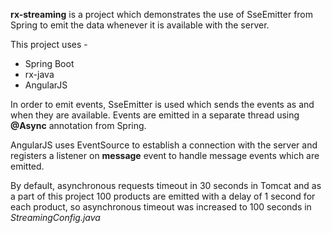 **rx-streaming** is a project which demonstrates the use of SseEmitter from Spring to emit the data whenever it is available with the server.

This project uses -
  * Spring Boot
  * rx-java
  * AngularJS

In order to emit events, SseEmitter is used which sends the events as and when they are available. Events are emitted in a separate thread using **@Async** annotation from Spring.

AngularJS uses EventSource to establish a connection with the server and registers a listener on **message** event to handle message events which are emitted.

By default, asynchronous requests timeout in 30 seconds in Tomcat and as a part of this project 100 products are emitted with a delay of 1 second for each product, so asynchronous timeout was increased to 100 seconds in *StreamingConfig.java*
